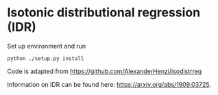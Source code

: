 # Isotonic distributional regression (IDR)

Set up environment and run 

``` python ./setup.py install   ```

Code is adapted from https://github.com/AlexanderHenzi/isodistrreg

Information on IDR can be found here: https://arxiv.org/abs/1909.03725.
